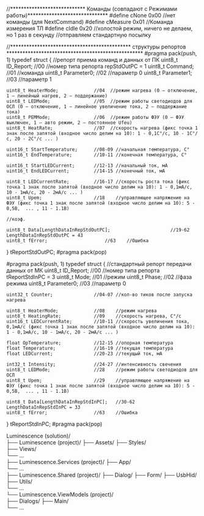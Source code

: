 //**************************** Команды (совпадают с Режимами работы)******************************
#define cNone 	 					0x00 	//нет команды (для NextCommand)
#define cMeasure 	 				0x01 	//Команда измерения ТЛ
#define cIdle 						0x20	//холостой режим, ничего не делаем, но 1 раз в секунду
											//отправляем стандартную посылку

//********************************************* структуры репортов ***************************************************
#pragma pack(push, 1)
typedef struct {         //репорт приема команд и данных от ПК
	uint8_t ID_Report;              //00  //номер типа репорта repStdOutPC = 1
	uint8_t Command;                //01  //команда
	uint8_t Parameter0;          	//02  //параметр 0
	uint8_t Parameter1;           	//03  //параметр 1

	uint8_t HeaterMode;           	//04  //режим нагрева (0 – отключение, 1 – линейный нагрев, 2 – поддержание)
	uint8_t LEDMode;           		//05  //режим работы светодиодов для ОСЛ (0 – отключение, 1 – линейное увеличение тока, 2 – поддержание тока)
	uint8_t PEMMode;           		//06  //режим работы ФЭУ (0 – ФЭУ выключен, 1 – авто режим, 2 – постоянное Ufeu)
	uint8_t HeatRate; 				//07  //скорость нагрева (фикс точка 1 знак после запятой (входное число делим на 10): 1 - 0,1C°/с, 10 - 1C°/с, 20 - 2C°/с ... )

	uint16_t StartTemperature;		//08-09	//начальная температура, С°
	uint16_t EndTemperature;		//10-11	//конечная температура, С°

	uint16_t StartLEDCurrent;		//12-13	//начальный ток, мА
	uint16_t EndLEDCurrent;			//14-15	//конечный ток, мА

	uint8_t LEDCurrentRate;			//16-17	//скорость роста тока (фикс точка 1 знак после запятой (входное число делим на 10): 1 - 0,1мА/с, 10 - 1мА/с, 20 - 2мА/с ... )
	uint8_t Upem; 					//18	//управляющее напряжение на ФЭУ (фикс точка 1 знак после запятой (входное число делим на 10): 5 - 0,5В,  ... , 11 - 1.1В)

	//коэф.

	uint8_t Data[LengthDataInRepStdOutPC];           			//19-62   LengthDataInRepStdOutPC = 43
	uint8_t fError;						//63	//Ошибка
} tReportStdOutPC;
#pragma pack(pop)

#pragma pack(push, 1)
typedef struct {        //стандартный репорт передачи данных от МК
	uint8_t ID_Report;              //00  //номер типа репорта tReportStdInPC = 3
	uint8_t Mode;                   //01  //режим
	uint8_t Phase;           		//02  //фаза режима
	uint8_t Parameter0;          	//03  //параметр 0

	uint32_t Counter;            	//04-07	//кол-во тиков после запуска нагрева

	uint8_t HeaterMode;            	//08    //режим нагрева
	uint8_t HeatingRate;        	//09 	//скорость нагрева, C°/с
	uint16_t LEDCurrentRate;        //10-11	//скорость увеличения тока, 0,1мА/с (фикс точка 1 знак после запятой (входное число делим на 10): 1 - 0,1мА/с, 10 - 1мА/с, 20 - 2мА/с ... )

	float OpTemperature; 			//12-15	//опорная температура
	float Temperature;				//16-19	//текущая температура
	float LEDCurrent;				//20-23	//текущый ток, мА

	int32_t Intensity;				//24-27	//интенсивность свечения
	uint8_t LEDMode;            	//28    //режим работы светодиодов для ОСЛ
	uint8_t Upem; 					//29	//управляющее напряжение на ФЭУ (фикс точка 1 знак после запятой (входное число делим на 10): 5 - 0,5В,  ... , 11 - 1.1В)

	uint8_t Data[LengthDataInRepStdInPC];	//30-62        LengthDataInRepStdInPC = 33
	uint8_t fError;					//63	//Ошибка
} tReportStdInPC;
#pragma pack(pop)

Luminescence (solution)/               
    ├── Luminescence (project)/ 
    	├── Assets/
        ├── Styles/          
        ├── Views/                
        └── ...  
    ├── Luminescence.Services (project)/
    	├── App/    
        └── ...  
    ├── Luminescence.Shared (project)/
        ├── Dialog/
	├── Form/
        ├── UsbHid/         
        ├── Utils/          
        └── ...  
    └── Luminescence.ViewModels (project)/  
        ├── Dialogs/
        ├── Main/                   
        └── ...  























